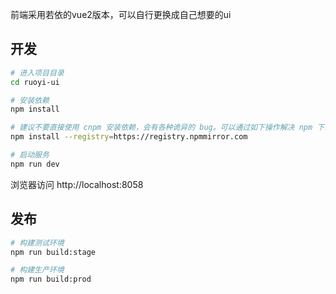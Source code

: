 前端采用若依的vue2版本，可以自行更换成自己想要的ui
## 开发

```bash
# 进入项目目录
cd ruoyi-ui

# 安装依赖
npm install

# 建议不要直接使用 cnpm 安装依赖，会有各种诡异的 bug。可以通过如下操作解决 npm 下载速度慢的问题
npm install --registry=https://registry.npmmirror.com

# 启动服务
npm run dev
```

浏览器访问 http://localhost:8058

## 发布

```bash
# 构建测试环境
npm run build:stage

# 构建生产环境
npm run build:prod
```